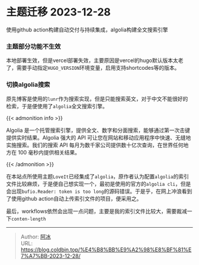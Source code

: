 # 主题迁移 2023-12-28


使用github action构建自动交付与持续集成，algolia构建全文搜索引擎
<!--more-->

### 主题部分功能不生效

本地部署生效，但是vercel部署失效，主要原因是vercel的hugo默认版本太老了，需要手动指定`HUGO_VERSION`环境变量，启用支持shortcodes等的版本。

### 切换algolia搜索

原先博客是使用的`lunr`作为搜索实现，但是只能搜索英文，对于中文不能很好的检索，于是便使用了`algolia`全文搜索引擎。

{{< admonition info >}}

Algolia 是一个托管搜索引擎，提供全文、数字和分面搜索，能够通过第一次击键提供实时结果。Algolia 强大的 API 可让您在网站和移动应用程序中快速、无缝地实施搜索。我们的搜索 API 每月为数千家公司提供数十亿次查询，在世界任何地方在 100 毫秒内提供相关结果。

{{< /admonition >}}

在本站点所使用主题`LoveIt`已经集成了`algolia`，原作者认为配置`algolia`的索引文件比较麻烦，于是便自己想实现一个，最初是使用的官方的`algolia cli`，但是会出现`bufio.Reader: token is too long`的源码错误。于是乎，在网上冲浪看到了使用github action自动上传索引文件的项目，便采用之。

最后，workflows依然会出现一点问题，主要是我的索引文件比较大，需要裁减一下`conten-length`


---

> Author: [阿冰](https://github.com/cold-bin)  
> URL: https://blog.coldbin.top/%E4%B8%BB%E9%A2%98%E8%BF%81%E7%A7%BB-2023-12-28/  

